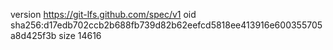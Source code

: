 version https://git-lfs.github.com/spec/v1
oid sha256:d17edb702ccb2b688fb739d82b62eefcd5818ee413916e600355705a8d425f3b
size 14616

